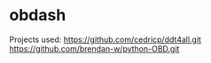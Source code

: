 # obdash
Projects used:
https://github.com/cedricp/ddt4all.git
https://github.com/brendan-w/python-OBD.git